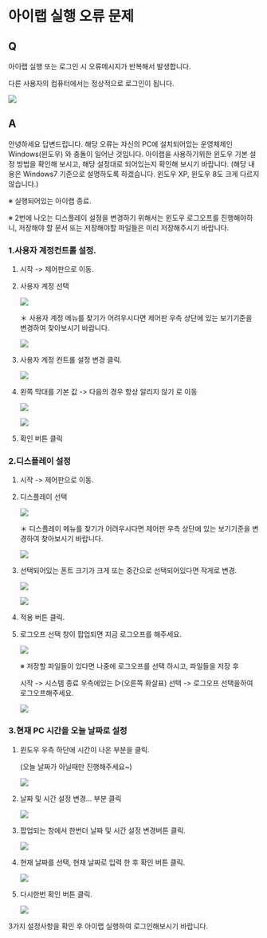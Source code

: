 # 아이랩 실행 오류 문제

## Q

아이랩 실행 또는 로그인 시 오류메시지가 반복해서 발생합니다.

다른 사용자의 컴퓨터에서는 정상적으로 로그인이 됩니다.



![](../.gitbook/assets/01list_index_.png)

## A

안녕하세요 답변드립니다. 해당 오류는 자신의 PC에 설치되어있는 운영체제인 Windows\(윈도우\) 와 충돌이 일어난 것입니다. 아이랩을 사용하기위한 윈도우 기본 설정 방법을 확인해 보시고, 해당 설정대로 되어있는지 확인해 보시기 바랍니다. \(해당 내용은 Windows7 기준으로 설명하도록 하겠습니다. 윈도우 XP, 윈도우 8도 크게 다르지 않습니다.\)

※ 실행되어있는 아이랩 종료.

※ 2번에 나오는 디스플레이 설정을 변경하기 위해서는 윈도우 로그오프를 진행해야하니, 저장해야 할 문서 또는 저장해야할 파일들은 미리 저장해주시기 바랍니다.

### 1.사용자 계정컨트롤 설정.

1. 시작 -&gt; 제어판으로 이동.
2. 사용자 계정 선택

   ![](https://github.com/wooritech/ilab-user-manual/tree/c3f599ffe2c9b410fe63d742b445df777f217443/assets/faq/000-02/02사용자계정선택.png)

   ＊ 사용자 계정 메뉴를 찾기가 어려우시다면 제어판 우측 상단에 있는 보기기준을 변경하여 찾아보시기 바랍니다.

   ![](../.gitbook/assets/03%20%287%29.png)

3. 사용자 계정 컨트롤 설정 변경 클릭.

   ![](https://github.com/wooritech/ilab-user-manual/tree/c3f599ffe2c9b410fe63d742b445df777f217443/assets/faq/000-02/04사용자계정컨트롤.png)

4. 왼쪽 막대를 기본 값 -&gt; 다음의 경우 항상 알리지 않기 로 이동

   ![](../.gitbook/assets/05%20%2817%29.png)

   ![](../.gitbook/assets/06%20%287%29.png)

5. 확인 버튼 클릭

### 2.디스플레이 설정

1. 시작 -&gt; 제어판으로 이동.
2. 디스플레이 선택

   ![](https://github.com/wooritech/ilab-user-manual/tree/c3f599ffe2c9b410fe63d742b445df777f217443/assets/faq/000-02/07디스플레이.png)

   ＊ 디스플레이 메뉴를 찾기가 어려우시다면 제어판 우측 상단에 있는 보기기준을 변경하여 찾아보시기 바랍니다.

   ![](../.gitbook/assets/08%20%2813%29.png)

3. 선택되어있는 폰트 크기가 크게 또는 중간으로 선택되어있다면 작게로 변경.

   ![](../.gitbook/assets/09%20%287%29.png)

   ![](../.gitbook/assets/10%20%284%29.png)

4. 적용 버튼 클릭.
5. 로그오프 선택 창이 팝업되면 지금 로그오프를 해주세요.

   ![](../.gitbook/assets/11%20%282%29.png)

   ※ 저장할 파일들이 있다면 나중에 로그오프를 선택 하시고, 파일들을 저장 후

   시작 -&gt; 시스템 종료 우측에있는 ▷\(오른쪽 화살표\) 선택 -&gt; 로그오프 선택을하여 로그오프해주세요.

   ![](../.gitbook/assets/12%20%284%29.png)

### 3.현재 PC 시간을 오늘 날짜로 설정

1. 윈도우 우측 하단에 시간이 나온 부분을 클릭.

   \(오늘 날짜가 아닐때만 진행해주세요~\)

   ![](../.gitbook/assets/13-1.png)

2. 날짜 및 시간 설정 변경... 부분 클릭

   ![](../.gitbook/assets/14-1.png)

3. 팝업되는 창에서 한번더 날짜 및 시간 설정 변경버튼 클릭.

   ![](../.gitbook/assets/15-_-_-_-1.png)

4. 현재 날짜를 선택, 현재 날짜로 입력 한 후 확인 버튼 클릭.

   ![](../.gitbook/assets/16-_-_-_-2.png)

5. 다시한번 확인 버튼 클릭.

   ![](../.gitbook/assets/17-_-_-_-3.png)

3가지 설정사항을 확인 후 아이랩 실행하여 로그인해보시기 바랍니다.


